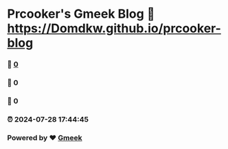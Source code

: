 # Prcooker's Gmeek Blog :link: https://Domdkw.github.io/prcooker-blog 
### :page_facing_up: [0](https://Domdkw.github.io/prcooker-blog/tag.html) 
### :speech_balloon: 0 
### :hibiscus: 0 
### :alarm_clock: 2024-07-28 17:44:45 
### Powered by :heart: [Gmeek](https://github.com/Meekdai/Gmeek)
